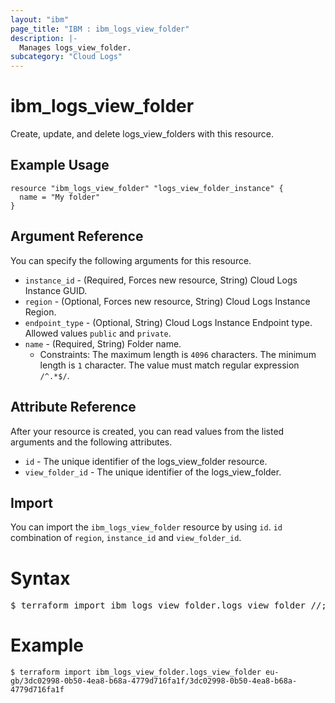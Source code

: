 ```yaml
---
layout: "ibm"
page_title: "IBM : ibm_logs_view_folder"
description: |-
  Manages logs_view_folder.
subcategory: "Cloud Logs"
---
```


# ibm_logs_view_folder

Create, update, and delete logs_view_folders with this resource.

## Example Usage

```hcl
resource "ibm_logs_view_folder" "logs_view_folder_instance" {
  name = "My folder"
}
```

## Argument Reference

You can specify the following arguments for this resource.

* `instance_id` - (Required, Forces new resource, String)  Cloud Logs Instance GUID.
* `region` - (Optional, Forces new resource, String) Cloud Logs Instance Region.
* `endpoint_type` - (Optional, String) Cloud Logs Instance Endpoint type. Allowed values `public` and `private`.
* `name` - (Required, String) Folder name.
  * Constraints: The maximum length is `4096` characters. The minimum length is `1` character. The value must match regular expression `/^.*$/`.

## Attribute Reference

After your resource is created, you can read values from the listed arguments and the following attributes.

* `id` - The unique identifier of the logs_view_folder resource.
* `view_folder_id` - The unique identifier of the logs_view_folder.


## Import

You can import the `ibm_logs_view_folder` resource by using `id`. `id` combination of `region`, `instance_id` and `view_folder_id`.

# Syntax
<pre>
$ terraform import ibm_logs_view_folder.logs_view_folder <region>/<instance_id>/<view_folder_id>;
</pre>

# Example
```
$ terraform import ibm_logs_view_folder.logs_view_folder eu-gb/3dc02998-0b50-4ea8-b68a-4779d716fa1f/3dc02998-0b50-4ea8-b68a-4779d716fa1f
```
